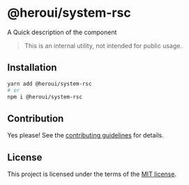 # @heroui/system-rsc

A Quick description of the component

> This is an internal utility, not intended for public usage.

## Installation

```sh
yarn add @heroui/system-rsc
# or
npm i @heroui/system-rsc
```

## Contribution

Yes please! See the
[contributing guidelines](https://github.com/heroui-inc/heroui/blob/master/CONTRIBUTING.md)
for details.

## License

This project is licensed under the terms of the
[MIT license](https://github.com/heroui-inc/heroui/blob/master/LICENSE).
